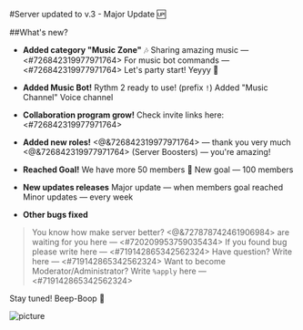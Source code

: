 #Server updated to v.3 - Major Update 🆙

##What's new?

- **Added category "Music Zone"** 🎶
  Sharing amazing music — <#726842319977971764>
  For music bot commands — <#726842319977971764>
  Let's party start! Yeyyy 🥳

- **Added Music Bot!**
  Rythm 2 ready to use! (prefix `!`)
  Added "Music Channel" Voice channel

- **Collaboration program grow!**
  Check invite links here: <#726842319977971764>

- **Added new roles!**
  <@&726842319977971764> — thank you very much
  <@&726842319977971764> (Server Boosters) — you're amazing!

- **Reached Goal!**
  We have more 50 members 🥳
  New goal — 100 members

- **New updates releases**
  Major update — when members goal reached
  Minor updates — every week

- **Other bugs fixed**

> You know how make server better? <@&727878742461906984> are waiting for you here — <#720209953759035434>
> If you found bug please write here — <#719142865342562324>
> Have question? Write here — <#719142865342562324>
> Want to become Moderator/Administrator? Write `%apply` here — <#719142865342562324>

Stay tuned! Beep-Boop 🤖

![picture](https://image.winudf.com/v2/image/Y29tLnNhby5zeW1waG9ueV9zY3JlZW5fNF8xNTI3NjYyMjMyXzAxNw/screen-4.jpg?h=355&fakeurl=1&type=.jpg)
